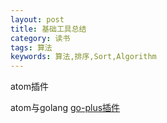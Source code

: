 ```yaml
---
layout: post
title: 基础工具总结
category: 读书
tags: 算法
keywords: 算法,排序,Sort,Algorithm
---
```

atom插件

atom与golang
[go-plus插件](https://segmentfault.com/a/1190000004933373)
